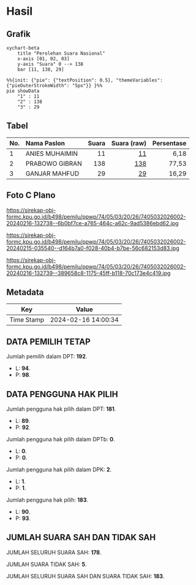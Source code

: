 # Hasil

## Grafik

```mermaid
xychart-beta
    title "Perolehan Suara Nasional"
    x-axis [01, 02, 03]
    y-axis "Suara" 0 --> 138
    bar [11, 138, 29]
```

```mermaid
%%{init: {"pie": {"textPosition": 0.5}, "themeVariables": {"pieOuterStrokeWidth": "5px"}} }%%
pie showData
    "1" : 11
    "2" : 138
    "3" : 29
```

## Tabel

| No. | Nama Paslon    | Suara | Suara (raw) | Persentase |
|:--- |:-------------- | -----:| -----------:| ----------:|
| 1   | ANIES MUHAIMIN | 11    | [11][p-1]   | 6,18       |
| 2   | PRABOWO GIBRAN | 138   | [138][p-2]  | 77,53      |
| 3   | GANJAR MAHFUD  | 29    | [29][p-3]   | 16,29      |


[p-1]: https://github.com/gigit-pemilu/pemilu-2024/blob/main/pilpres/hitung-suara/sub/74-sulawesi-tenggara/sub/05-konawe-selatan/sub/03-andoolo/sub/2026-wunduwatu/sub/002-tps/sub/paslon-1.txt
[p-2]: https://github.com/gigit-pemilu/pemilu-2024/blob/main/pilpres/hitung-suara/sub/74-sulawesi-tenggara/sub/05-konawe-selatan/sub/03-andoolo/sub/2026-wunduwatu/sub/002-tps/sub/paslon-2.txt
[p-3]: https://github.com/gigit-pemilu/pemilu-2024/blob/main/pilpres/hitung-suara/sub/74-sulawesi-tenggara/sub/05-konawe-selatan/sub/03-andoolo/sub/2026-wunduwatu/sub/002-tps/sub/paslon-3.txt

## Foto C Plano

https://sirekap-obj-formc.kpu.go.id/b498/pemilu/ppwp/74/05/03/20/26/7405032026002-20240216-132738--6b0bf7ce-a765-464c-a62c-9ad5386ebd62.jpg

https://sirekap-obj-formc.kpu.go.id/b498/pemilu/ppwp/74/05/03/20/26/7405032026002-20240215-035540--d164b7a0-f028-40b4-b7be-56c682153d83.jpg

https://sirekap-obj-formc.kpu.go.id/b498/pemilu/ppwp/74/05/03/20/26/7405032026002-20240216-132739--389658c8-1175-45ff-b118-70c173e4c419.jpg


## Metadata

| Key        | Value               |
| ---------- | ------------------- |
| Time Stamp | 2024-02-16 14:00:34 |


## DATA PEMILIH TETAP

Jumlah pemilih dalam DPT: **192**.
 * L: **94**.
 * P: **98**.

## DATA PENGGUNA HAK PILIH

Jumlah pengguna hak pilih dalam DPT: **181**.
 * L: **89**.
 * P: **92**.

Jumlah pengguna hak pilih dalam DPTb: **0**.
 * L: **0**.
 * P: **0**.

Jumlah pengguna hak pilih dalam DPK: **2**.
 * L: **1**.
 * P: **1**.

Jumlah pengguna hak pilih: **183**.
 * L: **90**.
 * P: **93**.

## JUMLAH SUARA SAH DAN TIDAK SAH

JUMLAH SELURUH SUARA SAH: **178**.

JUMLAH SUARA TIDAK SAH: **5**.

JUMLAH SELURUH SUARA SAH DAN SUARA TIDAK SAH: **183**.


